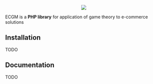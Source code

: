 <p align="center"><a href="https://symfony.com" target="_blank">
    <img src="/logo.png">
</a></p>

ECGM is a **PHP library** for application of game theory to e-commerce solutions

Installation
------------

TODO

Documentation
-------------

TODO